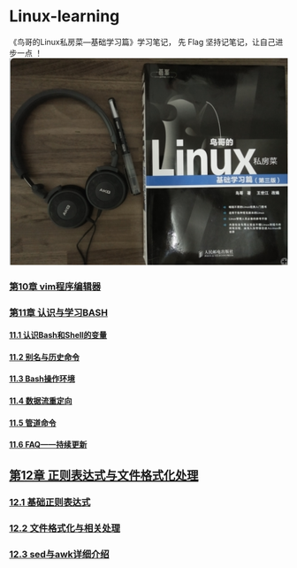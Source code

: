 
# Linux-learning
《鸟哥的Linux私房菜—基础学习篇》学习笔记， 先 Flag 坚持记笔记，让自己进步一点 ！ 
![book](https://github.com/Letitmiss/Linux-learning/blob/master/image/learn_linux.png)


### [第10章 vim程序编辑器](https://github.com/Letitmiss/Linux-learning/blob/master/blog/10.vim.md)
### [第11章 认识与学习BASH](https://github.com/Letitmiss/Linux-learning/blob/master/blog/11.1bash.md)
#### [11.1 认识Bash和Shell的变量](https://github.com/Letitmiss/Linux-learning/blob/master/blog/11.1bash.md)
#### [11.2 别名与历史命令](https://github.com/Letitmiss/Linux-learning/blob/master/blog/11.2bash.md)
#### [11.3 Bash操作环境](https://github.com/Letitmiss/Linux-learning/blob/master/blog/11.3bash.md)
#### [11.4 数据流重定向](https://github.com/Letitmiss/Linux-learning/blob/master/blog/11.4bash.md)
#### [11.5 管道命令](https://github.com/Letitmiss/Linux-learning/blob/master/blog/11.5bash.md)
#### [11.6 FAQ——持续更新](https://github.com/Letitmiss/Linux-learning/blob/master/blog/11.6bash.md)
## [第12章 正则表达式与文件格式化处理](https://github.com/Letitmiss/Linux-learning/blob/master/blog/12.1regular.md)
### [12.1 基础正则表达式](https://github.com/Letitmiss/Linux-learning/blob/master/blog/12.1regular.md)
### [12.2 文件格式化与相关处理](https://github.com/Letitmiss/Linux-learning/blob/master/blog/12.2regular.md)
### [12.3 sed与awk详细介绍](https://github.com/Letitmiss/Linux-learning/blob/master/blog/12.3regular.md)
